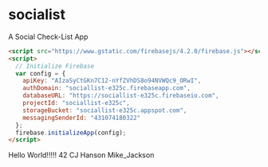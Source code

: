 # socialist
A Social Check-List App

```html
<script src="https://www.gstatic.com/firebasejs/4.2.0/firebase.js"></script>
<script>
  // Initialize Firebase
  var config = {
    apiKey: "AIzaSyCtGKn7C12-nYfZVhDS8o94NVWQc9_ORwI",
    authDomain: "sociallist-e325c.firebaseapp.com",
    databaseURL: "https://sociallist-e325c.firebaseio.com",
    projectId: "sociallist-e325c",
    storageBucket: "sociallist-e325c.appspot.com",
    messagingSenderId: "431074180322"
  };
  firebase.initializeApp(config);
</script>
```
Hello World!!!!! 42
CJ Hanson
Mike_Jackson

